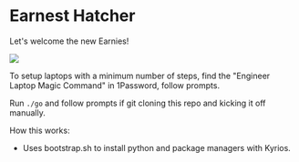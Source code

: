 # Earnest Hatcher

Let's welcome the new Earnies!

![](https://media.giphy.com/media/jvucQj4J72dPO/giphy.gif)

To setup laptops with a minimum number of steps, find the "Engineer Laptop Magic Command" in 1Password, follow prompts.

Run `./go` and follow prompts if git cloning this repo and kicking it off manually.

How this works:
* Uses bootstrap.sh to install python and package managers with Kyrios.
